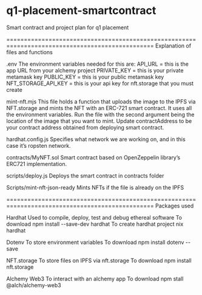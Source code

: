 # q1-placement-smartcontract
Smart contract and project plan for q1 placement

================================================================================================
Explanation of files and functions

.env
The environment variables needed for this are:
API_URL  = this is the app URL from your alchemy project
PRIVATE_KEY = this is your private metamask key
PUBLIC_KEY = this is your public metamask key
NFT_STORAGE_API_KEY = this is your api key for nft.storage that you must create

mint-nft.mjs
This file holds a function that uploads the image to the IPFS via NFT.storage and mints the NFT with an ERC-721 smart contract. It uses all the environment variables. Run the file with the second argument being the location of the image that you want to mint. Update contractAddress to be your contract address obtained from deploying smart contract.

hardhat.config.js
Specifies what network we are working on, and in this case it’s ropsten network.

contracts/MyNFT.sol
Smart contract based on OpenZeppelin library’s ERC721 implementation.

scripts/deploy.js
Deploys the smart contract in contracts folder

Scripts/mint-nft-json-ready
Mints NFTs if the file is already on the IPFS

================================================================================================
Packages used

Hardhat
Used to compile, deploy, test and debug ethereal software
To download   npm install --save-dev hardhat
To create hardhat project  nix hardhat

Dotenv
To store environment variables
To download  npm install dotenv --save

NFT.storage
To store files on IPFS via nft.storage
To download npm install nft.storage

Alchemy Web3
To interact with an alchemy app
To download npm stall @alch/alchemy-web3







